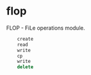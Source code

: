 flop
====
FLOP - FiLe operations module.

```js
    create
    read
    write
    cp
    write
    delete
```
